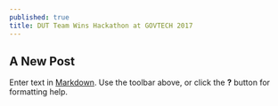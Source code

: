 ```yaml
---
published: true
title: DUT Team Wins Hackathon at GOVTECH 2017
---
```


## A New Post

Enter text in [Markdown](http://daringfireball.net/projects/markdown/). Use the toolbar above, or click the **?** button for formatting help.
